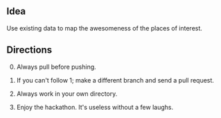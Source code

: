 ## Idea

Use existing data to map the awesomeness of the places of interest.


## Directions

0. Always pull before pushing.

1. If you can't follow 1; make a different branch and send a pull request.

2. Always work in your own directory.

3. Enjoy the hackathon. It's useless without a few laughs.


 


